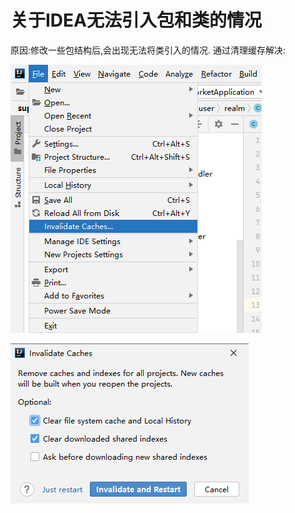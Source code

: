 # 关于IDEA无法引入包和类的情况

原因:修改一些包结构后,会出现无法将类引入的情况.
通过清理缓存解决:

![invalidateCaches](https://raw.githubusercontent.com/isIvanTsui/img/master/invalidateCaches.png)

![invalidateCacheConfirm](https://raw.githubusercontent.com/isIvanTsui/img/master/invalidateCacheConfirm.png)